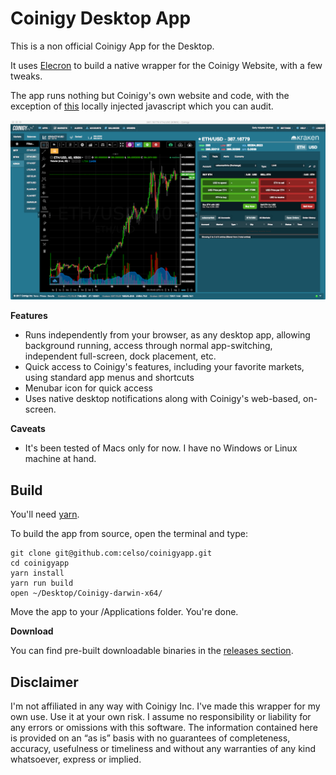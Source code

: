 # Coinigy Desktop App

This is a non official Coinigy App for the Desktop.

It uses [Elecron][2] to build a native wrapper for the Coinigy Website, with a few tweaks.

The app runs nothing but Coinigy's own website and code, with the exception of [this][3] locally injected javascript which you can audit.

![Coinigy](https://raw.githubusercontent.com/celso/coinigyapp/master/assets/screenshot.png)

**Features**

 * Runs independently from your browser, as any desktop app, allowing background running, access through normal app-switching, independent full-screen, dock placement, etc.
 * Quick access to Coinigy's features, including your favorite markets, using standard app menus and shortcuts
 * Menubar icon for quick access
 * Uses native desktop notifications along with Coinigy's web-based, on-screen.

**Caveats**

 * It's been tested of Macs only for now. I have no Windows or Linux machine at hand.

## Build

You'll need [yarn][5].

To build the app from source, open the terminal and type:

```
git clone git@github.com:celso/coinigyapp.git
cd coinigyapp
yarn install
yarn run build
open ~/Desktop/Coinigy-darwin-x64/
```

Move the app to your /Applications folder. You're done.

**Download**

You can find pre-built downloadable binaries in the [releases section][4].

## Disclaimer

I'm not affiliated in any way with Coinigy Inc. I've made this wrapper for my own use. Use it at your own risk. I assume no responsibility or liability for any errors or omissions with this software. The information contained here is provided on an “as is” basis with no guarantees of completeness, accuracy, usefulness or timeliness and without any warranties of any kind whatsoever, express or implied.

[2]: https://electron.atom.io/
[3]: https://github.com/celso/coinigyapp/blob/master/app/preload.js
[4]: https://github.com/celso/coinigyapp/releases
[5]: https://yarnpkg.com/
